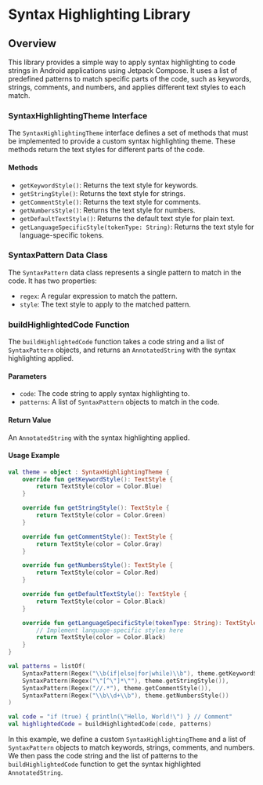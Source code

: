 **Syntax Highlighting Library**
==========================

Overview
--------

This library provides a simple way to apply syntax highlighting to code strings in Android applications using Jetpack Compose. It uses a list of predefined patterns to match specific parts of the code, such as keywords, strings, comments, and numbers, and applies different text styles to each match.

### SyntaxHighlightingTheme Interface

The `SyntaxHighlightingTheme` interface defines a set of methods that must be implemented to provide a custom syntax highlighting theme. These methods return the text styles for different parts of the code.

#### Methods

* `getKeywordStyle()`: Returns the text style for keywords.
* `getStringStyle()`: Returns the text style for strings.
* `getCommentStyle()`: Returns the text style for comments.
* `getNumbersStyle()`: Returns the text style for numbers.
* `getDefaultTextStyle()`: Returns the default text style for plain text.
* `getLanguageSpecificStyle(tokenType: String)`: Returns the text style for language-specific tokens.

### SyntaxPattern Data Class

The `SyntaxPattern` data class represents a single pattern to match in the code. It has two properties:

* `regex`: A regular expression to match the pattern.
* `style`: The text style to apply to the matched pattern.

### buildHighlightedCode Function

The `buildHighlightedCode` function takes a code string and a list of `SyntaxPattern` objects, and returns an `AnnotatedString` with the syntax highlighting applied.

#### Parameters

* `code`: The code string to apply syntax highlighting to.
* `patterns`: A list of `SyntaxPattern` objects to match in the code.

#### Return Value

An `AnnotatedString` with the syntax highlighting applied.

#### Usage Example

```kotlin
val theme = object : SyntaxHighlightingTheme {
    override fun getKeywordStyle(): TextStyle {
        return TextStyle(color = Color.Blue)
    }

    override fun getStringStyle(): TextStyle {
        return TextStyle(color = Color.Green)
    }

    override fun getCommentStyle(): TextStyle {
        return TextStyle(color = Color.Gray)
    }

    override fun getNumbersStyle(): TextStyle {
        return TextStyle(color = Color.Red)
    }

    override fun getDefaultTextStyle(): TextStyle {
        return TextStyle(color = Color.Black)
    }

    override fun getLanguageSpecificStyle(tokenType: String): TextStyle {
        // Implement language-specific styles here
        return TextStyle(color = Color.Black)
    }
}

val patterns = listOf(
    SyntaxPattern(Regex("\\b(if|else|for|while)\\b"), theme.getKeywordStyle()),
    SyntaxPattern(Regex("\"[^\"]*\""), theme.getStringStyle()),
    SyntaxPattern(Regex("//.*"), theme.getCommentStyle()),
    SyntaxPattern(Regex("\\b\\d+\\b"), theme.getNumbersStyle())
)

val code = "if (true) { println(\"Hello, World!\") } // Comment"
val highlightedCode = buildHighlightedCode(code, patterns)
```

In this example, we define a custom `SyntaxHighlightingTheme` and a list of `SyntaxPattern` objects to match keywords, strings, comments, and numbers. We then pass the code string and the list of patterns to the `buildHighlightedCode` function to get the syntax highlighted `AnnotatedString`.